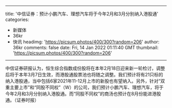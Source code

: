 
---
title: '中信证券：预计小鹏汽车、理想汽车将于今年2月和3月分别纳入港股通'
categories: 
 - 新媒体
 - 36kr
 - 快讯
headimg: 'https://picsum.photos/400/300?random=206'
author: 36kr
comments: false
date: Fri, 14 Jan 2022 01:11:40 GMT
thumbnail: 'https://picsum.photos/400/300?random=206'
---

<div>   
中信证券研报认为，恒生综合指数成份股将在本年2月18日迎来新一轮检讨，调整后将于本年3月7日生效，而港股通股票池也将随之调整。我们预计将有21只标的纳入港股通，当中包括6家2021年11-12月上市的新股也有望纳入。另外，针对“双重主要上市”和“同股不同权”（W）的公司，我们预计小鹏汽车、理想汽车，将于今年2月和3月分别纳入港股通。而“同股不同权”的商汤也预计在8月份能进港股通。（证券时报）  
</div>
            